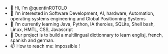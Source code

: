 - 👋 Hi, I’m @quentinROTOLO
- 👀 I’m interested in Software Development, AI, hardware, Automation, operating systems engineering and Global Positionning Systems
- 🌱 I’m currently learning Java, Python, IA theroies, SQLite, Shell bash, Linux, HMTL, CSS, Javascript 
- 💞️ Our project is to build a multilingual dictionnary to learn englisj, french, spanish and german. 
- 📫 How to reach me: impossible ! 

<!---
quentinROTOLO/quentinROTOLO is a ✨ special ✨ repository because its `README.md` (this file) appears on your GitHub profile.
You can click the Preview link to take a look at your changes.
--->
